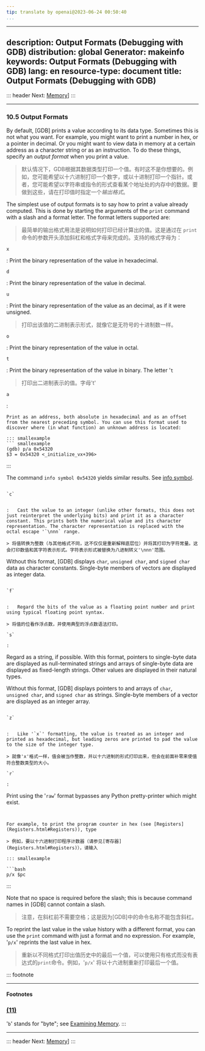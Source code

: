 ```yaml
---
tip: translate by openai@2023-06-24 00:50:40
...
```

---
description: Output Formats (Debugging with GDB)
distribution: global
Generator: makeinfo
keywords: Output Formats (Debugging with GDB)
lang: en
resource-type: document
title: Output Formats (Debugging with GDB)
---
::: header
Next: [Memory](Memory.html#Memory)]
:::

---

### 10.5 Output Formats


By default, [GDB] prints a value according to its data type. Sometimes this is not what you want. For example, you might want to print a number in hex, or a pointer in decimal. Or you might want to view data in memory at a certain address as a character string or as an instruction. To do these things, specify an *output format* when you print a value.

> 默认情况下，GDB根据其数据类型打印一个值。有时这不是你想要的。例如，您可能希望以十六进制打印一个数字，或以十进制打印一个指针。或者，您可能希望以字符串或指令的形式查看某个地址处的内存中的数据。要做到这些，请在打印值时指定一个*输出格式*。


The simplest use of output formats is to say how to print a value already computed. This is done by starting the arguments of the `print` command with a slash and a format letter. The format letters supported are:

> 最简单的输出格式用法是说明如何打印已经计算出的值。这是通过在 `print` 命令的参数开头添加斜杠和格式字母来完成的。支持的格式字母为：

`x`

:   Print the binary representation of the value in hexadecimal.

`d`

:   Print the binary representation of the value in decimal.

`u`


:   Print the binary representation of the value as an decimal, as if it were unsigned.

> 打印出该值的二进制表示形式，就像它是无符号的十进制数一样。

`o`

:   Print the binary representation of the value in octal.

`t`


:   Print the binary representation of the value in binary. The letter '`t`

> 打印出二进制表示的值。字母't'

`a`

:

```
Print as an address, both absolute in hexadecimal and as an offset from the nearest preceding symbol. You can use this format used to discover where (in what function) an unknown address is located:

::: smallexample
``` smallexample
(gdb) p/a 0x54320
$3 = 0x54320 <_initialize_vx+396>
```

:::

The command `info symbol 0x54320` yields similar results. See [info symbol](Symbols.html#Symbols).

```

`c`


:   Cast the value to an integer (unlike other formats, this does not just reinterpret the underlying bits) and print it as a character constant. This prints both the numerical value and its character representation. The character representation is replaced with the octal escape '`\nnn` range.

> 将值转换为整数（与其他格式不同，这不仅仅是重新解释底层位）并将其打印为字符常量。这会打印数值和其字符表示形式。字符表示形式被替换为八进制转义'\nnn'范围。

```

Without this format, [GDB] displays `char`, `unsigned char`, and `signed char` data as character constants. Single-byte members of vectors are displayed as integer data.

```

`f`


:   Regard the bits of the value as a floating point number and print using typical floating point syntax.

> 将值的位看作浮点数，并使用典型的浮点数语法打印。

`s`

:   

```

Regard as a string, if possible. With this format, pointers to single-byte data are displayed as null-terminated strings and arrays of single-byte data are displayed as fixed-length strings. Other values are displayed in their natural types.

Without this format, [GDB] displays pointers to and arrays of `char`, `unsigned char`, and `signed char` as strings. Single-byte members of a vector are displayed as an integer array.

```

`z`


:   Like '`x`' formatting, the value is treated as an integer and printed as hexadecimal, but leading zeros are printed to pad the value to the size of the integer type.

> 就像'x'格式一样，值会被当作整数，并以十六进制的形式打印出来，但会在前面补零来使值符合整数类型的大小。

`r`

:   

```

Print using the '`raw`' format bypasses any Python pretty-printer which might exist.

```


For example, to print the program counter in hex (see [Registers](Registers.html#Registers)), type

> 例如，要以十六进制打印程序计数器（请参见[寄存器](Registers.html#Registers)），请输入

::: smallexample

```bash
p/x $pc
```

:::


Note that no space is required before the slash; this is because command names in [GDB] cannot contain a slash.

> 注意，在斜杠前不需要空格；这是因为[GDB]中的命令名称不能包含斜杠。


To reprint the last value in the value history with a different format, you can use the `print` command with just a format and no expression. For example, '`p/x`' reprints the last value in hex.

> 重新以不同格式打印出值历史中的最后一个值，可以使用只有格式而没有表达式的`print`命令。例如，'`p/x`' 将以十六进制重新打印最后一个值。

::: footnote

---

#### Footnotes

### [(11)](#DOCF11)

'`b`' stands for "byte"; see [Examining Memory](Memory.html#Memory).
:::

---

::: header
Next: [Memory](Memory.html#Memory)]
:::
